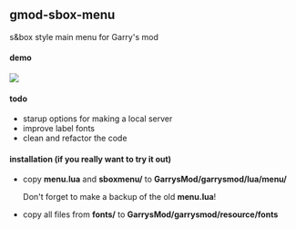 ## gmod-sbox-menu

s&box style main menu for Garry's mod

#### demo
[![](http://img.youtube.com/vi/V3xEDm0MeDU/0.jpg)](http://www.youtube.com/watch?v=V3xEDm0MeDU "demo")

#### todo
- starup options for making a local server
- improve label fonts
- clean and refactor the code

#### installation (if you really want to try it out)
- copy **menu.lua** and **sboxmenu/** to **GarrysMod/garrysmod/lua/menu/**

  Don't forget to make a backup of the old **menu.lua**!
- copy all files from **fonts/** to **GarrysMod/garrysmod/resource/fonts**
